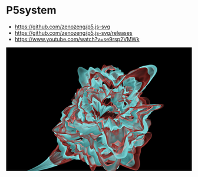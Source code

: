 # P5system

* https://github.com/zenozeng/p5.js-svg
* https://github.com/zenozeng/p5.js-svg/releases
* https://www.youtube.com/watch?v=se9rsp2VMWk

![image](./perlin_noise_flower/perlin_noise_flower.png)
